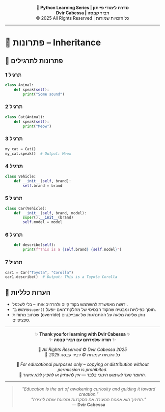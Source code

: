 <!-- DC_HEADER_START -->
<div align="center">

🐍 **Python Learning Series | סדרת לימודי פייתון**  
**Dvir Cabessa | דביר קבסה**  
© 2025 All Rights Reserved | כל הזכויות שמורות

</div>

---
<!-- DC_HEADER_END -->

# 📘 פתרונות – Inheritance

## 🧪 פתרונות לתרגילים

### תרגיל 1
```python
class Animal:
    def speak(self):
        print("Some sound")
```

### תרגיל 2
```python
class Cat(Animal):
    def speak(self):
        print("Meow")
```

### תרגיל 3
```python
my_cat = Cat()
my_cat.speak()  # Output: Meow
```

### תרגיל 4
```python
class Vehicle:
    def __init__(self, brand):
        self.brand = brand
```

### תרגיל 5
```python
class Car(Vehicle):
    def __init__(self, brand, model):
        super().__init__(brand)
        self.model = model
```

### תרגיל 6
```python
    def describe(self):
        print(f"This is a {self.brand} {self.model}")
```

### תרגיל 7
```python
car1 = Car("Toyota", "Corolla")
car1.describe()  # Output: This is a Toyota Corolla
```

## 💬 הערות כלליות

* ירושה מאפשרת להשתמש בקוד קיים ולהרחיב אותו – בלי לשכפל.
* שימוש ב־`super()` חוסך כפילויות ומבטיח שהקוד הבסיסי של מחלקת־האם יופעל.
* שכתוב מתודות (override) נותן שליטה מלאה על ההתנהגות של אובייקטים ספציפיים.

<!-- DC_FOOTER_START -->
---

<div align="center">

✨ **Thank you for learning with Dvir Cabessa** ✨  
✨ **תודה שלמדתם עם דביר קבסה** ✨  

📘 *All Rights Reserved © Dvir Cabessa 2025*  
📘 *כל הזכויות שמורות © דביר קבסה 2025*  

🔗 *For educational purposes only – copying or distribution without permission is prohibited.*  
🔗 *החומר נועד לשימוש חינוכי בלבד — אין להעתיק או להפיץ ללא אישור.*

---

> _"Education is the art of awakening curiosity and guiding it toward creation."_  
> _"החינוך הוא אמנות המעירה את הסקרנות ומכוונת אותה ליצירה."_  
> — **Dvir Cabessa**

</div>
<!-- DC_FOOTER_END -->

